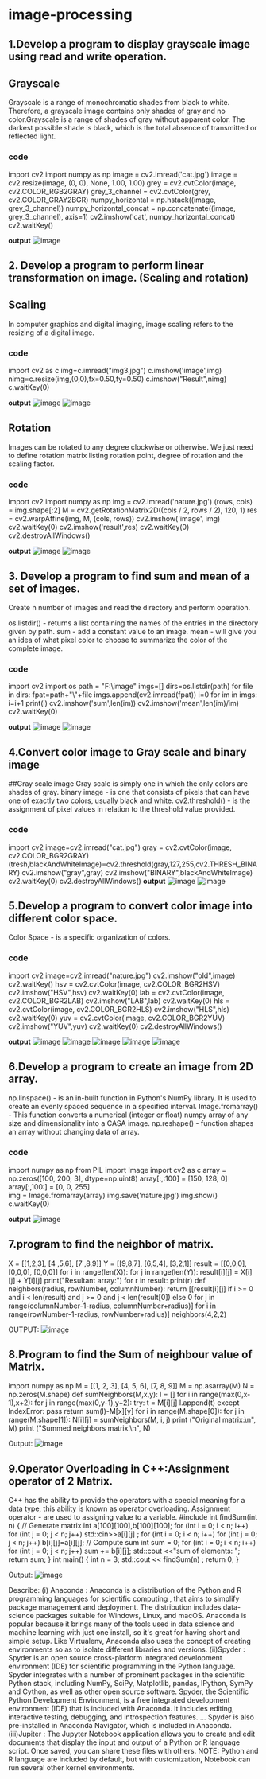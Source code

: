 # image-processing

## 1.Develop a program to display grayscale image using read and write operation.
## Grayscale
Grayscale is a range of monochromatic shades from black to white. Therefore, a grayscale image contains only shades of gray and no color.Grayscale is a range of shades of gray without apparent color. The darkest possible shade is black, which is the total absence of transmitted or reflected light.

### code
import cv2
import numpy as np
image = cv2.imread(&#39;cat.jpg&#39;)
image = cv2.resize(image, (0, 0), None, 1.00, 1.00)
grey = cv2.cvtColor(image, cv2.COLOR_RGB2GRAY)
grey_3_channel = cv2.cvtColor(grey, cv2.COLOR_GRAY2BGR)
numpy_horizontal = np.hstack((image, grey_3_channel))
numpy_horizontal_concat = np.concatenate((image, grey_3_channel), axis=1)
cv2.imshow(&#39;cat&#39;, numpy_horizontal_concat)
cv2.waitKey()

**output**
![image](https://user-images.githubusercontent.com/72584581/105153465-523d4d00-5abd-11eb-911d-3f3b8b7b8da8.png)

## 2. Develop a program to perform linear transformation on image. (Scaling and rotation)
## Scaling
In computer graphics and digital imaging, image scaling refers to the resizing of a digital image.
### code
import cv2 as c
img=c.imread("img3.jpg")
c.imshow('image',img)
nimg=c.resize(img,(0,0),fx=0.50,fy=0.50)
c.imshow("Result",nimg)
c.waitKey(0)

**output**
![image](https://user-images.githubusercontent.com/72584581/105157710-19ec3d80-5ac2-11eb-8832-9774043a988d.png)
![image](https://user-images.githubusercontent.com/72584581/105157890-44d69180-5ac2-11eb-8b6b-e3f005908190.png)

## Rotation
Images can be rotated to any degree clockwise or otherwise. We just need to define rotation matrix listing rotation point, degree of rotation and the scaling factor.
### code
import cv2 
import numpy as np 
img = cv2.imread('nature.jpg') 
(rows, cols) = img.shape[:2] 
M = cv2.getRotationMatrix2D((cols / 2, rows / 2), 120, 1) 
res = cv2.warpAffine(img, M, (cols, rows)) 
cv2.imshow('image', img)
cv2.waitKey(0) 
cv2.imshow('result',res) 
cv2.waitKey(0) 
cv2.destroyAllWindows()

**output**
![image](https://user-images.githubusercontent.com/72584581/105158573-f7a6ef80-5ac2-11eb-8e0c-15b98e81be46.png)
![image](https://user-images.githubusercontent.com/72584581/105158699-1e652600-5ac3-11eb-9528-4c4e305f221c.png)

## 3. Develop a program to find sum and mean of a set of images.
Create n number of images and read the directory and perform operation.

os.listdir() - returns a list containing the names of the entries in the directory given by path. sum - add a constant value to an image. mean - will give you an idea of what pixel color to choose to summarize the color of the complete image.
### code
import cv2
import os
path = "F:\image"
imgs=[]
dirs=os.listdir(path)
for file in dirs:
    fpat=path+"\\"+file
    imgs.append(cv2.imread(fpat))
i=0
for im in imgs:
    i=i+1
print(i)
cv2.imshow('sum',len(im))
cv2.imshow('mean',len(im)/im)
cv2.waitKey(0)

**output**
![image](https://user-images.githubusercontent.com/72584581/105160530-32aa2280-5ac5-11eb-8973-e1a787c845aa.png)
![image](https://user-images.githubusercontent.com/72584581/105160714-6be29280-5ac5-11eb-8081-2d7ff1836e3d.png)

## 4.Convert color image to Gray scale and binary image
##Gray scale image 
  Gray scale is simply one in which the only colors are shades of gray. binary image - is one that consists of pixels that can have one of exactly two colors, usually black and white. cv2.threshold() - is the assignment of pixel values in relation to the threshold value provided.
### code
import cv2
image=cv2.imread("cat.jpg")
gray = cv2.cvtColor(image, cv2.COLOR_BGR2GRAY)
(tresh,blackAndWhiteImage)=cv2.threshold(gray,127,255,cv2.THRESH_BINARY)
cv2.imshow("gray",gray)
cv2.imshow("BINARY",blackAndWhiteImage)
cv2.waitKey(0)
cv2.destroyAllWindows()
**output**
![image](https://user-images.githubusercontent.com/72584581/105161421-37bba180-5ac6-11eb-9680-131a7b4d5211.png)
![image](https://user-images.githubusercontent.com/72584581/105161544-57eb6080-5ac6-11eb-878d-4a5ff64e45c3.png)

## 5.Develop a program to convert color image into different color space.
Color Space - is a specific organization of colors.
### code
import cv2
image=cv2.imread("nature.jpg")
cv2.imshow("old",image)
cv2.waitKey()
hsv = cv2.cvtColor(image, cv2.COLOR_BGR2HSV)
cv2.imshow("HSV",hsv)
cv2.waitKey(0)
lab = cv2.cvtColor(image, cv2.COLOR_BGR2LAB)
cv2.imshow("LAB",lab)
cv2.waitKey(0)
hls = cv2.cvtColor(image, cv2.COLOR_BGR2HLS)
cv2.imshow("HLS",hls)
cv2.waitKey(0)
yuv = cv2.cvtColor(image, cv2.COLOR_BGR2YUV)
cv2.imshow("YUV",yuv)
cv2.waitKey(0)
cv2.destroyAllWindows()

**output**
![image](https://user-images.githubusercontent.com/72584581/105162204-258e3300-5ac7-11eb-9b95-9236b1d87059.png)
![image](https://user-images.githubusercontent.com/72584581/105162301-49517900-5ac7-11eb-8747-b8aab7e41a6f.png) 
![image](https://user-images.githubusercontent.com/72584581/105162434-7867ea80-5ac7-11eb-977b-9cd54f549bce.png)
![image](https://user-images.githubusercontent.com/72584581/105162554-a0efe480-5ac7-11eb-8b19-e5d0acbff4b2.png)
![image](https://user-images.githubusercontent.com/72584581/105162743-dd234500-5ac7-11eb-9cbc-dd7c01d2c914.png)

## 6.Develop a program to create an image from 2D array.
np.linspace() - is an in-built function in Python's NumPy library. It is used to create an evenly spaced sequence in a specified interval. Image.fromarray() - This function converts a numerical (integer or float) numpy array of any size and dimensionality into a CASA image. np.reshape() - function shapes an array without changing data of array.
### code
import numpy as np
from PIL import Image
import cv2 as c 
array = np.zeros([100, 200, 3], dtype=np.uint8)
array[:,:100] = [150, 128, 0]
array[:,100:] = [0, 0, 255]   
img = Image.fromarray(array)
img.save('nature.jpg')
img.show()
c.waitKey(0)

**output**
![image](https://user-images.githubusercontent.com/72584581/105163313-9c77fb80-5ac8-11eb-9423-a924c187c73b.png)

## 7.program to find the neighbor of matrix.

X = [[1,2,3], [4 ,5,6], [7 ,8,9]] Y = [[9,8,7], [6,5,4], [3,2,1]] result = [[0,0,0], [0,0,0], [0,0,0]] for i in range(len(X)):
for j in range(len(Y)): result[i][j] = X[i][j] + Y[i][j] print("Resultant array:") for r in result: print(r) def neighbors(radius, rowNumber, columnNumber): return [[result[i][j] if i >= 0 and i < len(result) and j >= 0 and j < len(result[0]) else 0 for j in range(columnNumber-1-radius, columnNumber+radius)] for i in range(rowNumber-1-radius, rowNumber+radius)] neighbors(4,2,2)

OUTPUT: ![image](https://user-images.githubusercontent.com/72584581/105164697-4a37da00-5aca-11eb-913d-35e1f77f6315.png)

## 8.Program to find the Sum of neighbour value of Matrix.
import numpy as np M = [[1, 2, 3], [4, 5, 6], [7, 8, 9]] M = np.asarray(M) N = np.zeros(M.shape) def sumNeighbors(M,x,y): l = [] for i in range(max(0,x-1),x+2):
for j in range(max(0,y-1),y+2): try: t = M[i][j] l.append(t) except IndexError: pass return sum(l)-M[x][y] for i in range(M.shape[0]): for j in range(M.shape[1]): N[i][j] = sumNeighbors(M, i, j) print ("Original matrix:\n", M) print ("Summed neighbors matrix:\n", N)

Output: ![image](https://user-images.githubusercontent.com/72584581/105164960-997e0a80-5aca-11eb-9343-cb5f2d38e1e0.png)

## 9.Operator Overloading in C++:Assignment operator of 2 Matrix.

C++ has the ability to provide the operators with a special meaning for a data type, this ability is known as operator overloading. Assignment operator - are used to assigning value to a variable. #include int findSum(int n) { // Generate matrix int a[100][100],b[100][100]; for (int i = 0; i < n; i++) for (int j = 0; j < n; j++) std::cin>>a[i][j] ; for (int i = 0; i < n; i++) for (int j = 0; j < n; j++) b[i][j]=a[i][j]; // Compute sum int sum = 0; for (int i = 0; i < n; i++) for (int j = 0; j < n; j++) sum += b[i][j]; std::cout <<"sum of elements: ";
return sum; } int main() { int n = 3; std::cout << findSum(n) ; return 0; }

Output: ![image](https://user-images.githubusercontent.com/72584581/105165366-1c06ca00-5acb-11eb-9287-1fc5d6e886fa.png)


Describe: (i) Anaconda : Anaconda is a distribution of the Python and R programming languages for scientific computing , that aims to simplify package management and deployment. The distribution includes data-science packages suitable for Windows, Linux, and macOS. Anaconda is popular because it brings many of the tools used in data science and machine learning with just one install, so it's great for having short and simple setup. Like Virtualenv, Anaconda also uses the concept of creating environments so as to isolate different libraries and versions. (ii)Spyder : Spyder is an open source cross-platform integrated development environment (IDE) for scientific programming in the Python language. Spyder integrates with a number of prominent packages in the scientific Python stack, including NumPy, SciPy, Matplotlib, pandas, IPython, SymPy and Cython, as well as other open source software. Spyder, the Scientific Python Development Environment, is a free integrated development environment (IDE) that is included with Anaconda. It includes editing, interactive testing, debugging, and introspection features. ... Spyder is also pre-installed in Anaconda Navigator, which is included in Anaconda. (iii)Jupiter : The Jupyter Notebook application allows you to create and edit documents that display the input and output of a Python or R language script. Once saved, you can share these files with others. NOTE: Python and R language are included by default, but with customization, Notebook can run several other kernel environments.


